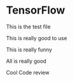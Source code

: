 # TensorFlow

This is the test file

This is really good to use

This is really funny

All is really good

Cool
Code review
